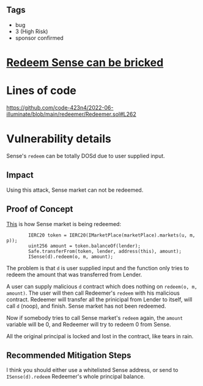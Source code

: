 ## Tags

- bug
- 3 (High Risk)
- sponsor confirmed

# [Redeem Sense can be bricked](https://github.com/code-423n4/2022-06-illuminate-findings/issues/244) 

# Lines of code

https://github.com/code-423n4/2022-06-illuminate/blob/main/redeemer/Redeemer.sol#L262


# Vulnerability details

Sense's `redeem` can be totally DOSd due to user supplied input.

## Impact
Using this attack, Sense market can not be redeemed.

## Proof of Concept
[This](https://github.com/code-423n4/2022-06-illuminate/blob/main/redeemer/Redeemer.sol#L253:#L262) is how Sense market is being redeemed:
```
        IERC20 token = IERC20(IMarketPlace(marketPlace).markets(u, m, p));
        uint256 amount = token.balanceOf(lender);
        Safe.transferFrom(token, lender, address(this), amount);
        ISense(d).redeem(o, m, amount);
```
The problem is that `d` is user supplied input and the function only tries to redeem the amount that was transferred from Lender.

A user can supply malicious `d` contract which does nothing on `redeem(o, m, amount)`.
The user will then call Redeemer's `redeem` with his malicious contract.
Redeemer will transfer all the prinicipal from Lender to itself, will call `d` (noop), and finish.
Sense market has not been redeemed.

Now if somebody tries to call Sense market's `redeem` again, the `amount` variable will be 0, and Redeemer will try to redeem 0 from Sense.

All the original principal is locked and lost in the contract,
like tears in rain.

## Recommended Mitigation Steps
I think you should either use a whitelisted Sense address, or send to `ISense(d).redeem` Redeemer's whole principal balance.

